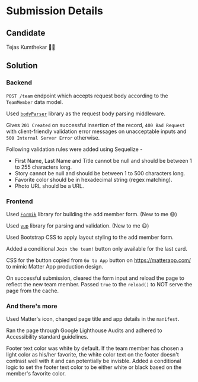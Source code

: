 # Submission Details

## Candidate
Tejas Kumthekar 👨‍💻 

## Solution

### Backend
`POST /team` endpoint which accepts request body according to the `TeamMember` data model.

Used [`bodyParser`](https://www.npmjs.com/package/body-parser) library as the request body parsing middleware. 

Gives `201 Created` on successful insertion of the record, `400 Bad Request` with client-friendly validation error messages on unacceptable inputs and `500 Internal Server Error` otherwise.

Following validation rules were added using Sequelize -
* First Name, Last Name and Title cannot be null and should be between 1 to 255 characters long.
* Story cannot be null and should be between 1 to 500 characters long.
* Favorite color should be in hexadecimal string (regex matching).
* Photo URL should be a URL.

### Frontend
Used [`Formik`](https://formik.org/) library for building the add member form.
(New to me 😃)

Used [`yup`](https://www.npmjs.com/package/yup) library for parsing and validation.
(New to me 😃)

Used Bootstrap CSS to apply layout styling to the add member form.

Added a conditional `Join the team!` button only available for the last card.

CSS for the button copied from `Go to App` button on https://matterapp.com/ to mimic Matter App production design.

On successful submission, cleared the form input and reload the page to reflect the new team member. Passed `true` to the `reload()` to NOT serve the page from the cache.

### And there's more
Used Matter's icon, changed page title and app details in the `manifest`.

Ran the page through Google Lighthouse Audits and adhered to Accessibility standard guidelines.

Footer text color was white by default. If the team member has chosen a light color as his/her favorite, the white color text on the footer doesn't contrast well with it and can potentially be invisble. Added a conditional logic to set the footer text color to be either white or black based on the member's favorite color.